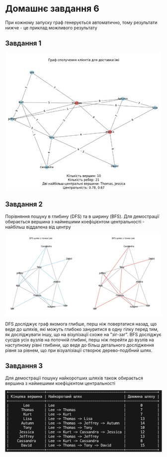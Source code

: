 # Домашнє завдання 6

При кожному запуску граф генерується автоматично, тому результати нижче - це приклад можливого результату

## Завдання 1

![media/task_1.png](/media/task_1.png)


## Завдання 2
Порівняння пошуку в глибину (DFS) та в ширину (BFS).
Для демострації обирається вершина з наймешими коефіцієнтом центральності - найбільш віддалена від центру

![media/task_2.png](/media/task_2.png)


DFS досліджує граф якомога глибше, перш ніж повертатися назад, що веде до шляхів, які можуть глибоко зануритися в одну гілку перед тим, як досліджувати іншу, що на візулізації схоже на "зіг-заг".
BFS досліджує сусідів усіх вузлів на поточній глибині, перш ніж перейти до вузлів на наступному рівні глибини, що веде до більш детального дослідження рівня за рівнем, що при візуалізіації створює дерево-подібний шлях.


## Завдання 3
Для демострації пошуку найкоротших шляхів також обирається вершина з наймешими коефіцієнтом центральності

![media/task_3.png](/media/task_3.png)
